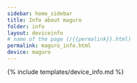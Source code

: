 ```yaml
---
sidebar: home_sidebar
title: Info about maguro
folder: info
layout: deviceinfo
# name of the page (/{{permalink}}.html)
permalink: maguro_info.html
device: maguro
---
```

{% include templates/device_info.md %}
